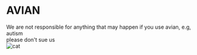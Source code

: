 # AVIAN
We are not responsible for anything that may happen if you use avian, e.g, autism
<br>
please don't sue us
<br>
<img src="https://media.tenor.com/images/514bb71e0b07434490040567e4761357/tenor.gif" alt="cat">

